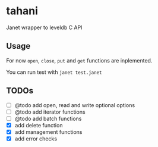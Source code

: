 # tahani

Janet wrapper to leveldb C API

## Usage

For now `open`, `close`, `put` and `get` functions are inplemented.

You can run test with `janet test.janet`

## TODOs

- [ ] @todo add open, read and write optional options
- [ ] @todo add iterator functions
- [ ] @todo add batch functions
- [x] add delete function
- [x] add management functions
- [x] add error checks
